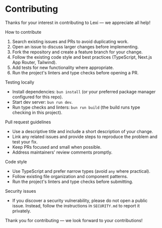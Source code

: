 # Contributing

Thanks for your interest in contributing to Lexi — we appreciate all help!

How to contribute

1. Search existing issues and PRs to avoid duplicating work.
2. Open an issue to discuss larger changes before implementing.
3. Fork the repository and create a feature branch for your change.
4. Follow the existing code style and best practices (TypeScript, Next.js App Router, Tailwind).
5. Add tests for new functionality where appropriate.
6. Run the project's linters and type checks before opening a PR.

Testing locally

- Install dependencies: `bun install` (or your preferred package manager configured for this repo).
- Start dev server: `bun run dev`.
- Run type checks and linters: `bun run build` (the build runs type checking in this project).

Pull request guidelines

- Use a descriptive title and include a short description of your change.
- Link any related issues and provide steps to reproduce the problem and test your fix.
- Keep PRs focused and small when possible.
- Address maintainers' review comments promptly.

Code style

- Use TypeScript and prefer narrow types (avoid `any` where practical).
- Follow existing file organization and component patterns.
- Run the project's linters and type checks before submitting.

Security issues

- If you discover a security vulnerability, please do not open a public issue. Instead, follow the instructions in `SECURITY.md` to report it privately.

Thank you for contributing — we look forward to your contributions!
